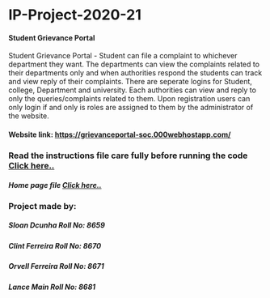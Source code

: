 # IP-Project-2020-21
  #### Student Grievance Portal
  Student Grievance Portal - Student can file a complaint to whichever department they want. The departments can view the complaints related to their departments only and when authorities respond the students can track and view reply of their complaints. There are seperate logins for Student, college, Department and university. Each authorities can view and reply to only the queries/complaints related to them. Upon registration users can only login if and only is roles are assigned to them by the administrator of the website.
  #### Website link: https://grievanceportal-soc.000webhostapp.com/
### Read the instructions file care fully before running the code [Click here..](instruction)

##### Home page file [Click here..](home.php)

### Project made by:
##### Sloan Dcunha Roll No: 8659
##### Clint Ferreira Roll No: 8670
##### Orvell Ferreira Roll No: 8671
##### Lance Main Roll No: 8681
